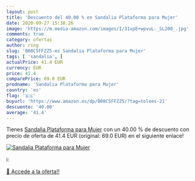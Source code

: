 ```yaml
---
layout: post
title: 'Descuento del 40.00 % en Sandalia Plataforma para Mujer'
date: 2020-09-27 15:38:26
image: 'https://m.media-amazon.com/images/I/31xpE+wpvuL._SL200_.jpg'
comments: true
category: ofertas
author: ring
slug: 'B08C5FFZZ5-es Sandalia Plataforma para Mujer'
tags: [ 'sandalia', ]
actualPrice: 41.4 EUR
currency: EUR
price: 41.4
comparePrice: 69.0 EUR
prodname: 'Sandalia Plataforma para Mujer'
country: 'es'
flag: '🇪🇸'
buyurl: 'https://www.amazon.es/dp/B08C5FFZZ5/?tag=tolees-21'
descuento: '40.00'
average: '41.4'
---
```


Tienes [Sandalia Plataforma para Mujer](https://www.amazon.es/dp/B08C5FFZZ5/?tag=tolees-21) con un 40.00 % de descuento con precio de oferta de 41.4 EUR (original: 69.0 EUR) en el siguiente enlace!

[![Sandalia Plataforma para Mujer](https://m.media-amazon.com/images/I/31xpE+wpvuL._SL200_.jpg)](https://www.amazon.es/dp/B08C5FFZZ5/?tag=tolees-21)

ℹ️:


[🛒 Accede a la oferta!!](https://www.amazon.es/dp/B08C5FFZZ5/?tag=tolees-21)
